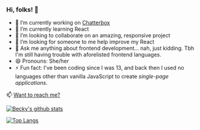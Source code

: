 ﻿### Hi, folks! 👋




- 🔭 I’m currently working on [Chatterbox](https://github.com/abbaskhurram255/Chatterbox/)
- 🌱 I’m currently learning React
- 👯 I’m looking to collaborate on an amazing, responsive project
- 🤔 I’m looking for someone to me help improve my React
- 💬 Ask me anything about frontend development... nah, just kidding. Tbh I'm still having trouble with aforelisted frontend languages. 
- 😄 Pronouns: She/her
- ⚡ Fun fact: I've been coding since I was 13, and back then I used no languages other than vanilla JavaScript to create <em>single-page applications</em>.

📫 [Want to reach me?](https://abbaskhurram255.github.io/Portfolio/#contact)
&nbsp;

[![Becky's github stats](https://github-readme-stats.vercel.app/api?username=abbaskhurram255&count_private=true&hide=stars,issues&show_icons=true&theme=react)](https://github.com/anuraghazra/github-readme-stats)

[![Top Langs](https://github-readme-stats.vercel.app/api/top-langs/?username=anuraghazra&layout=compact&theme=react)](https://github.com/anuraghazra/github-readme-stats)
